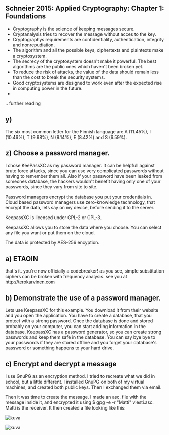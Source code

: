 ## Schneier 2015: Applied Cryptography: Chapter 1: Foundations

* Cryptography is the science of keeping messages secure.
* Cryptanalysis tries to recover the message without acces to the key.
* Cryptographys requirements are confidentiality, authentication, integrity and nonrepudiation.
* The algorithm and all the possible keys, ciphertexts and plaintexts make a cryptosystem.
* The secrecy of the cryptosystem doesn't make it powerful. The best algorithms are the public ones which haven't been broken yet.
* To reduce the risk of attacks, the value of the data should remain less than the cost to break the security systems.
* Good cryptosystems are designed to work even after the expected rise in computing power in the future.
* 
.. further reading

## y)
The six most common letter for the Finnish language are A (11.45%), I (10.46%), T (9.98%), N (9.14%), E (8.42%) and S (6.59%).

## z) Choose a password manager.

I chose KeePassXC as my password manager. It can be helpfull against brute force attacks, since you can use very complicated passwords without having to remember them all. Also if your password have been leaked from someones database, the hackers wouldn't benefit having only one of your passwords, since they vary from site to site.

Password managers encrypt the database you put your credentials in. Cloud based password managers use zero-knowledge technology, that encrypt the data, lets say on my device, before sending it to the server. 

KeepassXC is licensed under GPL-2 or GPL-3.

KeepassXC allows you to store the data where you choose. You can select any file you want or put them on the cloud. 

The data is protected by AES-256 encyption.


## a) ETAOIN

that's it. you're now officially a codebreaker! as you see, simple substitution ciphers can be broken with frequency analysis. see you at http://terokarvinen.com


## b) Demonstrate the use of a password manager.

Lets use KeepassXC for this example. You download it from their website and you open the application. You have to create a database, that you protect with a strong password. Once the database is done and stored probably on your computer, you can start adding information in the database. KeepassXC has a password generator, so you can create strong passwords and keep them safe in the database. You can say bye bye to your passwords if they are stored offline and you forget your database's password or something happens to your hard drive.

## c) Encrypt and decrypt a message

I use GnuPG as an encryption method. I tried to recreate what we did in school, but a little different. I installed GnuPG on both of my virtual machines, and created both public keys. Then I exchanged them via email.

Then it was time to create the message. I made an asc. file with the message inside it, and encrypted it using $ gpg -e -r "Matti" viesti.asc. Matti is the receiver. It then created a file looking like this:

![kuva](https://github.com/TuuHei/information-security/assets/122973223/aaac68ee-da46-48ec-a4d4-2ed7458e2a4b)

![kuva](https://github.com/TuuHei/information-security/assets/122973223/bae5384b-4195-4f0d-bd78-fbecf0b1656a)







